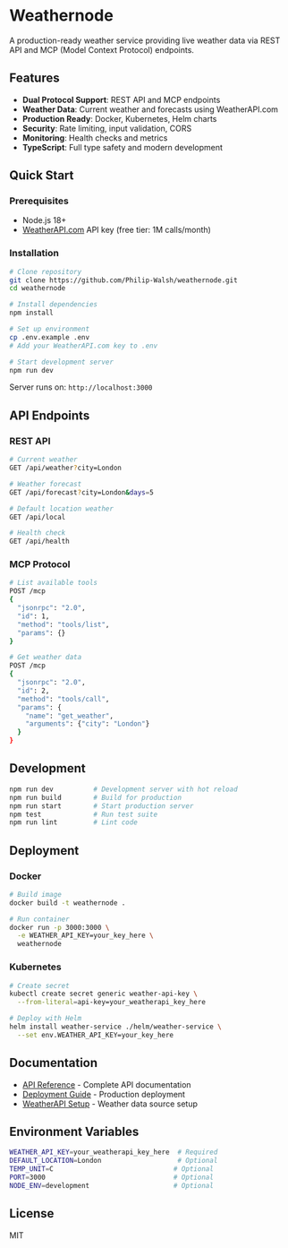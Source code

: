 # Weathernode

A production-ready weather service providing live weather data via REST API and MCP (Model Context Protocol) endpoints.

## Features

- **Dual Protocol Support**: REST API and MCP endpoints
- **Weather Data**: Current weather and forecasts using WeatherAPI.com
- **Production Ready**: Docker, Kubernetes, Helm charts
- **Security**: Rate limiting, input validation, CORS
- **Monitoring**: Health checks and metrics
- **TypeScript**: Full type safety and modern development

## Quick Start

### Prerequisites
- Node.js 18+
- [WeatherAPI.com](https://www.weatherapi.com/) API key (free tier: 1M calls/month)

### Installation

```bash
# Clone repository
git clone https://github.com/Philip-Walsh/weathernode.git
cd weathernode

# Install dependencies
npm install

# Set up environment
cp .env.example .env
# Add your WeatherAPI.com key to .env

# Start development server
npm run dev
```

Server runs on: `http://localhost:3000`

## API Endpoints

### REST API
```bash
# Current weather
GET /api/weather?city=London

# Weather forecast
GET /api/forecast?city=London&days=5

# Default location weather
GET /api/local

# Health check
GET /api/health
```

### MCP Protocol
```bash
# List available tools
POST /mcp
{
  "jsonrpc": "2.0",
  "id": 1,
  "method": "tools/list",
  "params": {}
}

# Get weather data
POST /mcp
{
  "jsonrpc": "2.0",
  "id": 2,
  "method": "tools/call",
  "params": {
    "name": "get_weather",
    "arguments": {"city": "London"}
  }
}
```

## Development

```bash
npm run dev          # Development server with hot reload
npm run build        # Build for production
npm run start        # Start production server
npm test             # Run test suite
npm run lint         # Lint code
```

## Deployment

### Docker
```bash
# Build image
docker build -t weathernode .

# Run container
docker run -p 3000:3000 \
  -e WEATHER_API_KEY=your_key_here \
  weathernode
```

### Kubernetes
```bash
# Create secret
kubectl create secret generic weather-api-key \
  --from-literal=api-key=your_weatherapi_key_here

# Deploy with Helm
helm install weather-service ./helm/weather-service \
  --set env.WEATHER_API_KEY=your_key_here
```

## Documentation

- [API Reference](docs/apiReference.md) - Complete API documentation
- [Deployment Guide](docs/deploymentGuide.md) - Production deployment
- [WeatherAPI Setup](docs/weatherApiSetup.md) - Weather data source setup

## Environment Variables

```bash
WEATHER_API_KEY=your_weatherapi_key_here  # Required
DEFAULT_LOCATION=London                   # Optional
TEMP_UNIT=C                              # Optional
PORT=3000                                # Optional
NODE_ENV=development                     # Optional
```

## License

MIT